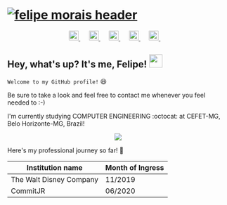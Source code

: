 # [![felipe morais header](https://raw.githubusercontent.com/Felipi12/Felipi12/master/github_capa.png)](https://www.linkedin.com/in/felipe-mlmorais/)


<p align='center'>
<a href="https://discordapp.com/users/615680306573475843/">
  <img alt="Felipe's Discord" width="22px" src="https://cdn.jsdelivr.net/npm/simple-icons@v3/icons/discord.svg" />
</a>&nbsp;&nbsp;&nbsp;&nbsp;   
<a href="https://t.me/Felipi12">
  <img alt="Felipe's Telegram" width="22px" src="https://cdn.jsdelivr.net/npm/simple-icons@v3/icons/telegram.svg" />
</a>&nbsp;&nbsp;&nbsp;&nbsp;   
<a href="https://www.linkedin.com/in/felipe-mlmorais/">
  <img alt="Felipe's LinkdeIN" width="22px" src="https://cdn.jsdelivr.net/npm/simple-icons@v3/icons/linkedin.svg" />
</a>&nbsp;&nbsp;&nbsp;&nbsp; 
<a href="https://www.instagram.com/felipe_lemos12/">
  <img alt="Felipe's Instagram" width="22px" src="https://cdn.jsdelivr.net/npm/simple-icons@v3/icons/instagram.svg" />
</a>&nbsp;&nbsp;&nbsp;&nbsp;
<a href="https://www.youtube.com/channel/UCljuJe9XEtQSUHenT38DIqA">
  <img alt="Felipe's YouTube" width="22px" src="https://cdn.jsdelivr.net/npm/simple-icons@v3/icons/youtube.svg" />
</a>&nbsp;&nbsp;&nbsp;&nbsp;
</p>


## Hey, what's up? It's me, Felipe! <img src="https://raw.githubusercontent.com/MartinHeinz/MartinHeinz/master/wave.gif" width="30px">

`Welcome to my GitHub profile!` :satisfied: 

Be sure to take a look and feel free to contact me whenever you feel needed to :-)

I'm currently studying COMPUTER ENGINEERING :octocat: at CEFET-MG, Belo Horizonte-MG, Brazil!

<p align='center'>
<img src="https://github-readme-stats.vercel.app/api/top-langs/?username=Felipi12&layout=compact&title_color=ffffff&text_color=ffffff&icon_color=ffffffa&bg_color=00c55e" />
</p>

Here's my professional journey so far! :rocket: 

Institution name | Month of Ingress
------------ | -------------
The Walt Disney Company | 11/2019
CommitJR | 06/2020 

